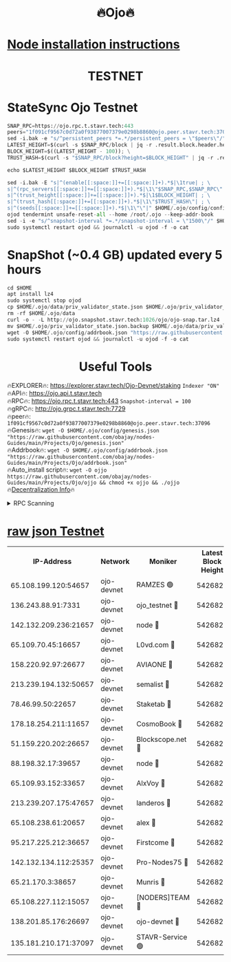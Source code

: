 <h1 align="center"> 🔥Ojo🔥</h1>

[Node installation instructions](https://github.com/obajay/nodes-Guides/tree/main/Projects/Ojo)
=

<h1 align="center"> TESTNET</h1>

# StateSync Ojo Testnet
```python
SNAP_RPC=https://ojo.rpc.t.stavr.tech:443
peers="1f091cf9567c0d72a0f93877007379e0298b8860@ojo.peer.stavr.tech:37096"
sed -i.bak -e "s/^persistent_peers *=.*/persistent_peers = \"$peers\"/" $HOME/.ojo/config/config.toml
LATEST_HEIGHT=$(curl -s $SNAP_RPC/block | jq -r .result.block.header.height); \
BLOCK_HEIGHT=$((LATEST_HEIGHT - 100)); \
TRUST_HASH=$(curl -s "$SNAP_RPC/block?height=$BLOCK_HEIGHT" | jq -r .result.block_id.hash)

echo $LATEST_HEIGHT $BLOCK_HEIGHT $TRUST_HASH

sed -i.bak -E "s|^(enable[[:space:]]+=[[:space:]]+).*$|\1true| ; \
s|^(rpc_servers[[:space:]]+=[[:space:]]+).*$|\1\"$SNAP_RPC,$SNAP_RPC\"| ; \
s|^(trust_height[[:space:]]+=[[:space:]]+).*$|\1$BLOCK_HEIGHT| ; \
s|^(trust_hash[[:space:]]+=[[:space:]]+).*$|\1\"$TRUST_HASH\"| ; \
s|^(seeds[[:space:]]+=[[:space:]]+).*$|\1\"\"|" $HOME/.ojo/config/config.toml
ojod tendermint unsafe-reset-all --home /root/.ojo --keep-addr-book
sed -i -e "s/^snapshot-interval *=.*/snapshot-interval = \"1500\"/" $HOME/.ojo/config/app.toml
sudo systemctl restart ojod && journalctl -u ojod -f -o cat
```
# SnapShot (~0.4 GB) updated every 5 hours
```python
cd $HOME
apt install lz4
sudo systemctl stop ojod
cp $HOME/.ojo/data/priv_validator_state.json $HOME/.ojo/priv_validator_state.json.backup
rm -rf $HOME/.ojo/data
curl -o - -L http://ojo.snapshot.stavr.tech:1026/ojo/ojo-snap.tar.lz4 | lz4 -c -d - | tar -x -C $HOME/.ojo --strip-components 2
mv $HOME/.ojo/priv_validator_state.json.backup $HOME/.ojo/data/priv_validator_state.json
wget -O $HOME/.ojo/config/addrbook.json "https://raw.githubusercontent.com/obajay/nodes-Guides/main/Projects/Ojo/addrbook.json"
sudo systemctl restart ojod && journalctl -u ojod -f -o cat
```
 <h1 align="center"> Useful Tools</h1>

🔥EXPLORER🔥:        https://explorer.stavr.tech/Ojo-Devnet/staking        `Indexer "ON"` \
🔥API🔥:                     https://ojo.api.t.stavr.tech \
🔥RPC🔥:                    https://ojo.rpc.t.stavr.tech:443              `Snapshot-interval = 100` \
🔥gRPC🔥:                  http://ojo.grpc.t.stavr.tech:7729 \
🔥peer🔥:                   `1f091cf9567c0d72a0f93877007379e0298b8860@ojo.peer.stavr.tech:37096` \
🔥Genesis🔥:    ```wget -O $HOME/.ojo/config/genesis.json "https://raw.githubusercontent.com/obajay/nodes-Guides/main/Projects/Ojo/genesis.json"``` \
🔥Addrbook🔥:    ```wget -O $HOME/.ojo/config/addrbook.json "https://raw.githubusercontent.com/obajay/nodes-Guides/main/Projects/Ojo/addrbook.json"``` \
🔥Auto_install script🔥: ```wget -O ojjo https://raw.githubusercontent.com/obajay/nodes-Guides/main/Projects/Ojo/ojjo && chmod +x ojjo && ./ojjo``` \
🔥[Decentralization Info](https://github.com/obajay/StateSync-snapshots/tree/main/Projects/Ojo/Decentralization)🔥



<details>
<summary>RPC Scanning</summary>

<h2 align="center"> We scan nodes in real time every 4 hours. And we provide the final result of RPC endpoints.
We cannot influence the operation of these nodes in any way. </h2>


```python
If Voting Power is higher than 0 --> then the Node is a validator of the network and may be subject to attack and be a potential threat to the chain.
```
```python
We marked such validators with a red symbol
```

</details>

[raw json Testnet](https://rpc-check.ojot.stavr.tech/ojot/rpc-ojot-result.json)
=


<table><tr><th>IP-Address</th><th>Network</th><th>Moniker</th><th>Latest Block Height</th><th>Earliest Block Height</th><th>Catching Up</th><th>Tx Index</th><th>Voting Power</th><th>Scan Time</th></tr><tr><td>65.108.199.120:54657</td><td>ojo-devnet</td><td>RAMZES 🟢</td><td>5426822</td><td>306156</td><td>False</td><td>on</td><td>0</td><td>2024-02-14T02:10:24.517719924UTC</td></tr><tr><td>136.243.88.91:7331</td><td>ojo-devnet</td><td>ojo_testnet 🔴</td><td>5426823</td><td>308845</td><td>False</td><td>on</td><td>1000</td><td>2024-02-14T02:10:30.844622145UTC</td></tr><tr><td>142.132.209.236:21657</td><td>ojo-devnet</td><td>node 🔴</td><td>5426825</td><td>350001</td><td>False</td><td>on</td><td>1999</td><td>2024-02-14T02:10:44.527987047UTC</td></tr><tr><td>65.109.70.45:16657</td><td>ojo-devnet</td><td>L0vd.com 🔴</td><td>5426827</td><td>695918</td><td>False</td><td>off</td><td>998</td><td>2024-02-14T02:10:52.661042906UTC</td></tr><tr><td>158.220.92.97:26677</td><td>ojo-devnet</td><td>AVIAONE 🔴</td><td>5426824</td><td>2754001</td><td>False</td><td>on</td><td>19926</td><td>2024-02-14T02:10:39.396047071UTC</td></tr><tr><td>213.239.194.132:50657</td><td>ojo-devnet</td><td>semalist 🔴</td><td>5426822</td><td>3223522</td><td>False</td><td>on</td><td>21037</td><td>2024-02-14T02:10:24.766124939UTC</td></tr><tr><td>78.46.99.50:22657</td><td>ojo-devnet</td><td>Staketab 🔴</td><td>5426827</td><td>4254801</td><td>False</td><td>on</td><td>1276</td><td>2024-02-14T02:10:52.904669600UTC</td></tr><tr><td>178.18.254.211:11657</td><td>ojo-devnet</td><td>CosmoBook 🔴</td><td>5426826</td><td>4392001</td><td>False</td><td>off</td><td>1047</td><td>2024-02-14T02:10:46.903099163UTC</td></tr><tr><td>51.159.220.202:26657</td><td>ojo-devnet</td><td>Blockscope.net 🔴</td><td>5426822</td><td>4425001</td><td>False</td><td>on</td><td>1891</td><td>2024-02-14T02:10:23.860029323UTC</td></tr><tr><td>88.198.32.17:39657</td><td>ojo-devnet</td><td>node 🔴</td><td>5426826</td><td>4710001</td><td>False</td><td>on</td><td>95736</td><td>2024-02-14T02:10:47.194673739UTC</td></tr><tr><td>65.109.93.152:33657</td><td>ojo-devnet</td><td>AlxVoy 🔴</td><td>5426825</td><td>4943001</td><td>False</td><td>on</td><td>4491415</td><td>2024-02-14T02:10:44.256906301UTC</td></tr><tr><td>213.239.207.175:47657</td><td>ojo-devnet</td><td>landeros 🔴</td><td>5426824</td><td>4967924</td><td>False</td><td>off</td><td>11083</td><td>2024-02-14T02:10:39.706100608UTC</td></tr><tr><td>65.108.238.61:20657</td><td>ojo-devnet</td><td>alex 🔴</td><td>5426822</td><td>5131001</td><td>False</td><td>on</td><td>11359</td><td>2024-02-14T02:10:24.185184192UTC</td></tr><tr><td>95.217.225.212:36657</td><td>ojo-devnet</td><td>Firstcome 🔴</td><td>5426823</td><td>5251946</td><td>False</td><td>on</td><td>13566</td><td>2024-02-14T02:10:30.590346546UTC</td></tr><tr><td>142.132.134.112:25357</td><td>ojo-devnet</td><td>Pro-Nodes75 🔴</td><td>5426822</td><td>5326822</td><td>False</td><td>on</td><td>24651</td><td>2024-02-14T02:10:27.749963059UTC</td></tr><tr><td>65.21.170.3:38657</td><td>ojo-devnet</td><td>Munris 🔴</td><td>5426823</td><td>5326823</td><td>False</td><td>off</td><td>20123</td><td>2024-02-14T02:10:30.176981333UTC</td></tr><tr><td>65.108.227.112:15057</td><td>ojo-devnet</td><td>[NODERS]TEAM 🔴</td><td>5426827</td><td>5326827</td><td>False</td><td>off</td><td>9999</td><td>2024-02-14T02:10:52.063693617UTC</td></tr><tr><td>138.201.85.176:26697</td><td>ojo-devnet</td><td>ojo-devnet 🔴</td><td>5426827</td><td>5326827</td><td>False</td><td>on</td><td>1000024000</td><td>2024-02-14T02:10:52.331613600UTC</td></tr><tr><td>135.181.210.171:37097</td><td>ojo-devnet</td><td>STAVR-Service 🟢</td><td>5426822</td><td>5424601</td><td>False</td><td>on</td><td>0</td><td>2024-02-14T02:10:25.398137084UTC</td></tr></table>
